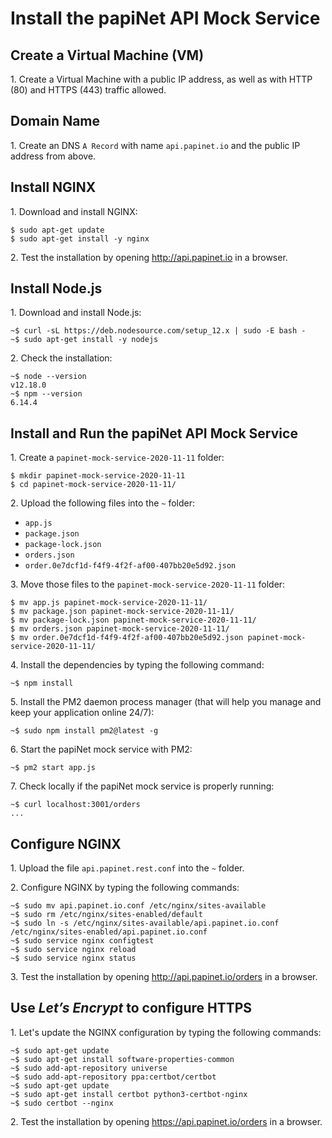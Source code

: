 # Install the papiNet API Mock Service

## Create a Virtual Machine (VM)

1\. Create a Virtual Machine with a public IP address, as well as with HTTP (80) and HTTPS (443) traffic allowed.

## Domain Name

1\. Create an DNS `A Record` with name `api.papinet.io` and the public IP address from above.

## Install NGINX

1\. Download and install NGINX:

```text
$ sudo apt-get update
$ sudo apt-get install -y nginx
```

2\. Test the installation by opening <http://api.papinet.io> in a browser.

## Install Node.js

1\. Download and install Node.js:

```text
~$ curl -sL https://deb.nodesource.com/setup_12.x | sudo -E bash -
~$ sudo apt-get install -y nodejs
```

2\. Check the installation:

```text
~$ node --version
v12.18.0
~$ npm --version
6.14.4
```

## Install and Run the papiNet API Mock Service

1\. Create a `papinet-mock-service-2020-11-11` folder:

```text
$ mkdir papinet-mock-service-2020-11-11
$ cd papinet-mock-service-2020-11-11/
```

2\. Upload the following files into the `~` folder:

* `app.js`
* `package.json`
* `package-lock.json`
* `orders.json`
* `order.0e7dcf1d-f4f9-4f2f-af00-407bb20e5d92.json`

3\. Move those files to the `papinet-mock-service-2020-11-11` folder:

```text
$ mv app.js papinet-mock-service-2020-11-11/
$ mv package.json papinet-mock-service-2020-11-11/
$ mv package-lock.json papinet-mock-service-2020-11-11/
$ mv orders.json papinet-mock-service-2020-11-11/
$ mv order.0e7dcf1d-f4f9-4f2f-af00-407bb20e5d92.json papinet-mock-service-2020-11-11/
```

4\. Install the dependencies by typing the following command:

```text
~$ npm install
```

5\. Install the PM2 daemon process manager (that will help you manage and keep your application online 24/7):

```text
~$ sudo npm install pm2@latest -g
```

6\. Start the papiNet mock service with PM2:

```text
~$ pm2 start app.js
```

7\. Check locally if the papiNet mock service is properly running:

```text
~$ curl localhost:3001/orders
...
```

## Configure NGINX

1\. Upload the file `api.papinet.rest.conf` into the `~` folder.

2\. Configure NGINX by typing the following commands:

```text
~$ sudo mv api.papinet.io.conf /etc/nginx/sites-available
~$ sudo rm /etc/nginx/sites-enabled/default
~$ sudo ln -s /etc/nginx/sites-available/api.papinet.io.conf /etc/nginx/sites-enabled/api.papinet.io.conf
~$ sudo service nginx configtest
~$ sudo service nginx reload
~$ sudo service nginx status
```

3\. Test the installation by opening <http://api.papinet.io/orders> in a browser.

## Use _Let’s Encrypt_ to configure HTTPS

1\. Let's update the NGINX configuration by typing the following commands:

```text
~$ sudo apt-get update
~$ sudo apt-get install software-properties-common
~$ sudo add-apt-repository universe
~$ sudo add-apt-repository ppa:certbot/certbot
~$ sudo apt-get update
~$ sudo apt-get install certbot python3-certbot-nginx
~$ sudo certbot --nginx
```

2\. Test the installation by opening <https://api.papinet.io/orders> in a browser.
